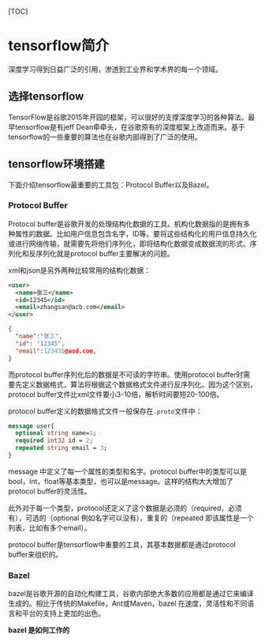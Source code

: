 [TOC]

# tensorflow简介

深度学习得到日益广泛的引用，渗透到工业界和学术界的每一个领域。

## 选择tensorflow

TensorFlow是谷歌2015年开园的框架，可以很好的支撑深度学习的各种算法。最早tensorflow是有jeff Dean牵牵头，在谷歌原有的深度框架上改造而来。基于tensorflow的一些重要的算法也在谷歌内部得到了广泛的使用。



## tensorflow环境搭建

下面介绍tensorflow最重要的工具包：Protocol Buffer以及Bazel。

### Protocol Buffer

Protocol buffer是谷歌开发的处理结构化数据的工具。机构化数据指的是拥有多种属性的数据。比如用户信息包含名字，ID等。要将这些结构化的用户信息持久化或进行网络传输，就需要先将他们序列化，即将结构化数据变成数据流的形式。序列化和反序列化就是protocol buffer主要解决的问题。

xml和json是另外两种比较常用的结构化数据：

```xml
<user>
  <name>张三</name>
  <id>12345</id>
  <email>zhangsan@acb.com</email>
</user>
```

```json
{
  "name":"张三",
  "id": "12345",
  "email":123435@asd.com,
}
```

而protocol buffer序列化后的数据是不可读的字符串。使用protocol buffer时需要先定义数据格式，算法将根据这个数据格式文件进行反序列化。因为这个区别，protocol buffer文件比xml文件要小3-10倍，解析时间要短20-100倍。

protocol buffer定义的数据格式文件一般保存在`.proto`文件中：

```protobuf
message user{
  optional string name=1;
  required int32 id = 2;
  repeated string email = 3;
}
```

message 中定义了每一个属性的类型和名字。protocol buffer中的类型可以是bool，int，float等基本类型，也可以是message。这样的结构大大增加了protocol buffer的灵活性。

此外对于每一个类型，protocol还定义了这个数据是必须的（required，必须有），可选的（optional 例如名字可以没有），重复的（repeated 即该属性是一个列表，比如有多个email）。

protocol buffer是tensorflow中重要的工具，其基本数据都是通过protocol buffer来组织的。



### Bazel

bazel是谷歌开源的自动化构建工具，谷歌内部绝大多数的应用都是通过它来编译生成的。相比于传统的Makefile，Ant或Maven，bazel 在速度，灵活性和不同语言和平台的支持上更加的出色。

**bazel 是如何工作的**











